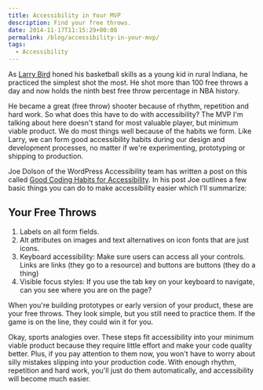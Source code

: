 ```yaml
---
title: Accessibility in Your MVP
description: Find your free throws.
date: 2014-11-17T11:15:29+00:00
permalink: /blog/accessibility-in-your-mvp/
tags:
  - Accessibility
---
```

As [Larry Bird](http://en.wikipedia.org/wiki/Larry_Bird) honed his basketball skills as a young kid in rural Indiana, he practiced the simplest shot the most. He shot more than 100 free throws a day and now holds the ninth best free throw percentage in NBA history.

He became a great (free throw) shooter because of rhythm, repetition and hard work. So what does this have to do with accessibility? The MVP I'm talking about here doesn't stand for most valuable player, but minimum viable product. We do most things well because of the habits we form. Like Larry, we can form good accessibility habits during our design and development processes, no matter if we're experimenting, prototyping or shipping to production.

Joe Dolson of the WordPress Accessibility team has written a post on this called [Good Coding Habits for Accessibility](https://www.joedolson.com/2014/10/good-coding-habits-accessibility/). In his post Joe outlines a few basic things you can do to make accessibility easier which I'll summarize:

## Your Free Throws

  1. Labels on all form fields.
  2. Alt attributes on images and text alternatives on icon fonts that are just icons.
  3. Keyboard accessibility: Make sure users can access all your controls. Links are links (they go to a resource) and buttons are buttons (they do a thing)
  4. Visible focus styles: If you use the tab key on your keyboard to navigate, can you see where you are on the page?

When you're building prototypes or early version of your product, these are your free throws. They look simple, but you still need to practice them. If the game is on the line, they could win it for you.

Okay, sports analogies over. These steps fit accessibility into your minimum viable product because they require little effort and make your code quality better. Plus, if you pay attention to them now, you won't have to worry about silly mistakes slipping into your production code. With enough rhythm, repetition and hard work, you'll just do them automatically, and accessibility will become much easier.